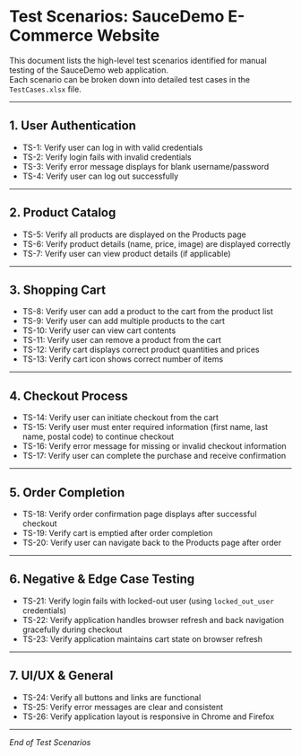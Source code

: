 # Test Scenarios: SauceDemo E-Commerce Website

This document lists the high-level test scenarios identified for manual testing of the SauceDemo web application.  
Each scenario can be broken down into detailed test cases in the `TestCases.xlsx` file.

---

## 1. User Authentication

- TS-1: Verify user can log in with valid credentials
- TS-2: Verify login fails with invalid credentials
- TS-3: Verify error message displays for blank username/password
- TS-4: Verify user can log out successfully

---

## 2. Product Catalog

- TS-5: Verify all products are displayed on the Products page
- TS-6: Verify product details (name, price, image) are displayed correctly
- TS-7: Verify user can view product details (if applicable)

---

## 3. Shopping Cart

- TS-8: Verify user can add a product to the cart from the product list
- TS-9: Verify user can add multiple products to the cart
- TS-10: Verify user can view cart contents
- TS-11: Verify user can remove a product from the cart
- TS-12: Verify cart displays correct product quantities and prices
- TS-13: Verify cart icon shows correct number of items

---

## 4. Checkout Process

- TS-14: Verify user can initiate checkout from the cart
- TS-15: Verify user must enter required information (first name, last name, postal code) to continue checkout
- TS-16: Verify error message for missing or invalid checkout information
- TS-17: Verify user can complete the purchase and receive confirmation

---

## 5. Order Completion

- TS-18: Verify order confirmation page displays after successful checkout
- TS-19: Verify cart is emptied after order completion
- TS-20: Verify user can navigate back to the Products page after order

---

## 6. Negative & Edge Case Testing

- TS-21: Verify login fails with locked-out user (using `locked_out_user` credentials)
- TS-22: Verify application handles browser refresh and back navigation gracefully during checkout
- TS-23: Verify application maintains cart state on browser refresh

---

## 7. UI/UX & General

- TS-24: Verify all buttons and links are functional
- TS-25: Verify error messages are clear and consistent
- TS-26: Verify application layout is responsive in Chrome and Firefox

---

*End of Test Scenarios*
